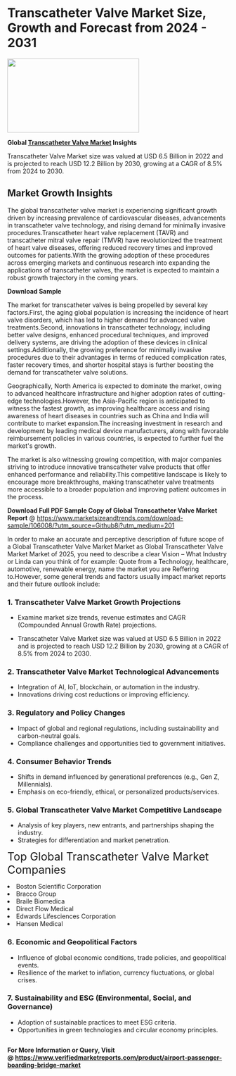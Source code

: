 <H1>Transcatheter Valve Market Size, Growth and Forecast from 2024 - 2031</H1><img class="aligncenter size-medium wp-image-584254" src="https://thirdeyenews.in/wp-content/uploads/2024/09/Global-Market-Research-300x168.jpeg" alt="" width="300" height="168" /><p><strong>Global&nbsp;<a href="https://www.marketsizeandtrends.com/download-sample/106008/?utm_source=Github8j?utm_medium=201">Transcatheter Valve Market</a> Insights</strong></p><p>Transcatheter Valve Market size was valued at USD 6.5 Billion in 2022 and is projected to reach USD 12.2 Billion by 2030, growing at a CAGR of 8.5% from 2024 to 2030.</p><p><h2>Market Growth Insights</h2> <p>The global transcatheter valve market is experiencing significant growth driven by increasing prevalence of cardiovascular diseases, advancements in transcatheter valve technology, and rising demand for minimally invasive procedures.Transcatheter heart valve replacement (TAVR) and transcatheter mitral valve repair (TMVR) have revolutionized the treatment of heart valve diseases, offering reduced recovery times and improved outcomes for patients.With the growing adoption of these procedures across emerging markets and continuous research into expanding the applications of transcatheter valves, the market is expected to maintain a robust growth trajectory in the coming years.</p> <p><strong>Download Sample</strong></p> <p>The market for transcatheter valves is being propelled by several key factors.First, the aging global population is increasing the incidence of heart valve disorders, which has led to higher demand for advanced valve treatments.Second, innovations in transcatheter technology, including better valve designs, enhanced procedural techniques, and improved delivery systems, are driving the adoption of these devices in clinical settings.Additionally, the growing preference for minimally invasive procedures due to their advantages in terms of reduced complication rates, faster recovery times, and shorter hospital stays is further boosting the demand for transcatheter valve solutions.</p> <p>Geographically, North America is expected to dominate the market, owing to advanced healthcare infrastructure and higher adoption rates of cutting-edge technologies.However, the Asia-Pacific region is anticipated to witness the fastest growth, as improving healthcare access and rising awareness of heart diseases in countries such as China and India will contribute to market expansion.The increasing investment in research and development by leading medical device manufacturers, along with favorable reimbursement policies in various countries, is expected to further fuel the market's growth.</p> <p>The market is also witnessing growing competition, with major companies striving to introduce innovative transcatheter valve products that offer enhanced performance and reliability.This competitive landscape is likely to encourage more breakthroughs, making transcatheter valve treatments more accessible to a broader population and improving patient outcomes in the process.</p> <p><span class=""><strong>Download Full PDF Sample Copy of Global Transcatheter Valve Market Report</strong> @ <a href="https://www.marketsizeandtrends.com/download-sample/106008/?utm_source=Github8j?utm_medium=201" target="_blank">https://www.marketsizeandtrends.com/download-sample/106008/?utm_source=Github8j?utm_medium=201</a></span></p><p>In order to make an accurate and perceptive description of future scope of a Global&nbsp;Transcatheter Valve Market Market as Global&nbsp;Transcatheter Valve Market Market of 2025, you need to describe a clear Vision &ndash; What Industry or Linda can you think of for example: Quote from a Technology, healthcare, automotive, renewable energy, name the market you are Reffering to.However, some general trends and factors usually impact market reports and their future outlook include:</p><h3>1.&nbsp;<strong>Transcatheter Valve Market Growth Projections</strong></h3><ul><li>Examine market size trends, revenue estimates and CAGR (Compounded Annual Growth Rate) projections.</li><li><p>Transcatheter Valve Market size was valued at USD 6.5 Billion in 2022 and is projected to reach USD 12.2 Billion by 2030, growing at a CAGR of 8.5% from 2024 to 2030.</p></li></ul><h3>2.&nbsp;<strong>Transcatheter Valve Market Technological Advancements</strong></h3><ul><li>Integration of AI, IoT, blockchain, or automation in the industry.</li><li>Innovations driving cost reductions or improving efficiency.</li></ul><h3>3.&nbsp;<strong>Regulatory and Policy Changes</strong></h3><ul><li>Impact of global and regional regulations, including sustainability and carbon-neutral goals.</li><li>Compliance challenges and opportunities tied to government initiatives.</li></ul><h3>4.&nbsp;<strong>Consumer Behavior Trends</strong></h3><ul><li>Shifts in demand influenced by generational preferences (e.g., Gen Z, Millennials).</li><li>Emphasis on eco-friendly, ethical, or personalized products/services.</li></ul><h3>5.&nbsp;<strong>Global Transcatheter Valve Market Competitive Landscape</strong></h3><ul><li>Analysis of key players, new entrants, and partnerships shaping the industry.</li><li>Strategies for differentiation and market penetration.</li></ul><p data-pm-slice="1 1 []"><span style="color: inherit; font-family: inherit; font-size: 25px;">Top Global Transcatheter Valve Market Companies</span></p><div class="" data-test-id=""><p><li>Boston Scientific Corporation</li><li> Bracco Group</li><li> Braile Biomedica</li><li> Direct Flow Medical</li><li> Edwards Lifesciences Corporation</li><li> Hansen Medical</li></p></div><h3>6.&nbsp;<strong>Economic and Geopolitical Factors</strong></h3><ul><li>Influence of global economic conditions, trade policies, and geopolitical events.</li><li>Resilience of the market to inflation, currency fluctuations, or global crises.</li></ul><h3>7.&nbsp;<strong>Sustainability and ESG (Environmental, Social, and Governance)</strong></h3><ul><li>Adoption of sustainable practices to meet ESG criteria.</li><li>Opportunities in green technologies and circular economy principles.</li></ul><h2><strong style="font-size: 14px;">For More Information or Query, Visit @&nbsp;</strong><a style="background-color: #ffffff; font-size: 14px;" href="https://www.marketsizeandtrends.com/report/transcatheter-valve-market/" target="_blank">https://www.verifiedmarketreports.com/product/airport-passenger-boarding-bridge-market</a></h2>